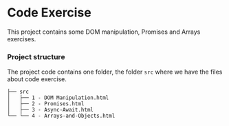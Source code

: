 # Code Exercise

This project contains some DOM manipulation, Promises and Arrays exercises.

### Project structure

The project code contains one folder, the folder `src` where we have the files about code exercise.

```
├── src
│   ├── 1 - DOM Manipulation.html
│   ├── 2 - Promises.html
│   ├── 3 - Async-Await.html
└── └── 4 - Arrays-and-Objects.html
```
